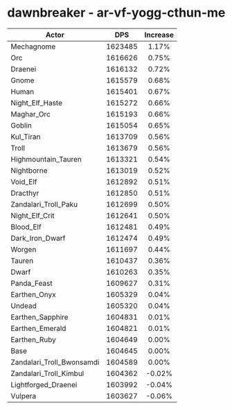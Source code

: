 # dawnbreaker - ar-vf-yogg-cthun-me
| Actor | DPS | Increase |
|---|:---:|:---:|
|Mechagnome|1623485|1.17%|
|Orc|1616626|0.75%|
|Draenei|1616132|0.72%|
|Gnome|1615579|0.68%|
|Human|1615401|0.67%|
|Night_Elf_Haste|1615272|0.66%|
|Maghar_Orc|1615193|0.66%|
|Goblin|1615054|0.65%|
|Kul_Tiran|1613709|0.56%|
|Troll|1613679|0.56%|
|Highmountain_Tauren|1613321|0.54%|
|Nightborne|1613019|0.52%|
|Void_Elf|1612892|0.51%|
|Dracthyr|1612850|0.51%|
|Zandalari_Troll_Paku|1612699|0.50%|
|Night_Elf_Crit|1612641|0.50%|
|Blood_Elf|1612481|0.49%|
|Dark_Iron_Dwarf|1612474|0.49%|
|Worgen|1611697|0.44%|
|Tauren|1610437|0.36%|
|Dwarf|1610263|0.35%|
|Panda_Feast|1609627|0.31%|
|Earthen_Onyx|1605329|0.04%|
|Undead|1605320|0.04%|
|Earthen_Sapphire|1604831|0.01%|
|Earthen_Emerald|1604821|0.01%|
|Earthen_Ruby|1604649|0.00%|
|Base|1604645|0.00%|
|Zandalari_Troll_Bwonsamdi|1604589|0.00%|
|Zandalari_Troll_Kimbul|1604362|-0.02%|
|Lightforged_Draenei|1603992|-0.04%|
|Vulpera|1603627|-0.06%|
